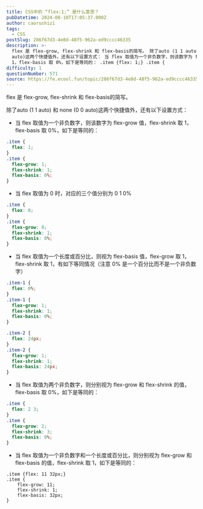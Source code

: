 ```yaml
---
title: CSS中的 “flex:1;” 是什么意思？
pubDatetime: 2024-08-10T17:05:37.000Z
author: caorushizi
tags:
  - CSS
postSlug: 286f67d3-4e8d-48f5-962a-ed9cccc46335
description: >-
  flex 是 flex-grow, flex-shrink 和 flex-basis的简写。 除了auto (1 1 auto) 和 none (0 0
  auto)这两个快捷值外，还有以下设置方式： 当 flex 取值为一个非负数字，则该数字为 flex-grow 值，flex-shrink 取
  1，flex-basis 取 0%，如下是等同的： .item {flex: 1;} .item {
difficulty: 1
questionNumber: 571
source: https://fe.ecool.fun/topic/286f67d3-4e8d-48f5-962a-ed9cccc46335
---
```


flex 是 flex-grow, flex-shrink 和 flex-basis的简写。

除了auto (1 1 auto) 和 none (0 0 auto)这两个快捷值外，还有以下设置方式：

- 当 flex 取值为一个非负数字，则该数字为 flex-grow 值，flex-shrink 取 1，flex-basis 取 0%，如下是等同的：

```css
.item {
  flex: 1;
}
.item {
  flex-grow: 1;
  flex-shrink: 1;
  flex-basis: 0%;
}
```

- 当 flex 取值为 0 时，对应的三个值分别为 0 1 0%

```css
.item {
  flex: 0;
}
.item {
  flex-grow: 0;
  flex-shrink: 1;
  flex-basis: 0%;
}
```

- 当 flex 取值为一个长度或百分比，则视为 flex-basis 值，flex-grow 取 1，flex-shrink 取 1，有如下等同情况（注意 0% 是一个百分比而不是一个非负数字）

```css
.item-1 {
  flex: 0%;
}
.item-1 {
  flex-grow: 1;
  flex-shrink: 1;
  flex-basis: 0%;
}

.item-2 {
  flex: 24px;
}
.item-2 {
  flex-grow: 1;
  flex-shrink: 1;
  flex-basis: 24px;
}
```

- 当 flex 取值为两个非负数字，则分别视为 flex-grow 和 flex-shrink 的值，flex-basis 取 0%，如下是等同的：

```css
.item {
  flex: 2 3;
}
.item {
  flex-grow: 2;
  flex-shrink: 3;
  flex-basis: 0%;
}
```

- 当 flex 取值为一个非负数字和一个长度或百分比，则分别视为 flex-grow 和 flex-basis 的值，flex-shrink 取 1，如下是等同的：

```
.item {flex: 11 32px;}
.item {
    flex-grow: 11;
    flex-shrink: 1;
    flex-basis: 32px;
}
```
